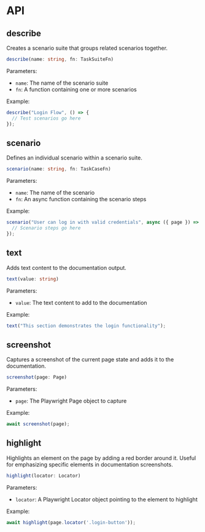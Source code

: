 # API

## describe

Creates a scenario suite that groups related scenarios together.

```typescript
describe(name: string, fn: TaskSuiteFn)
```

Parameters:
- `name`: The name of the scenario suite
- `fn`: A function containing one or more scenarios

Example:
```typescript
describe("Login Flow", () => {
  // Test scenarios go here
});
```

## scenario

Defines an individual scenario within a scenario suite.

```typescript
scenario(name: string, fn: TaskCaseFn)
```

Parameters:
- `name`: The name of the scenario
- `fn`: An async function containing the scenario steps

Example:
```typescript
scenario("User can log in with valid credentials", async ({ page }) => {
  // Scenario steps go here
});
```

## text

Adds text content to the documentation output.

```typescript
text(value: string)
```

Parameters:
- `value`: The text content to add to the documentation

Example:
```typescript
text("This section demonstrates the login functionality");
```

## screenshot

Captures a screenshot of the current page state and adds it to the documentation.

```typescript
screenshot(page: Page)
```

Parameters:
- `page`: The Playwright Page object to capture

Example:
```typescript
await screenshot(page);
```

## highlight

Highlights an element on the page by adding a red border around it. Useful for emphasizing specific elements in documentation screenshots.

```typescript
highlight(locator: Locator)
```

Parameters:
- `locator`: A Playwright Locator object pointing to the element to highlight

Example:
```typescript
await highlight(page.locator('.login-button'));
```